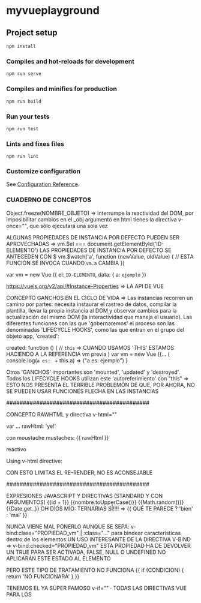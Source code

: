 # myvueplayground

## Project setup
```
npm install
```

### Compiles and hot-reloads for development
```
npm run serve
```

### Compiles and minifies for production
```
npm run build
```

### Run your tests
```
npm run test
```

### Lints and fixes files
```
npm run lint
```

### Customize configuration
See [Configuration Reference](https://cli.vuejs.org/config/).

### CUADERNO DE CONCEPTOS
Object.freeze(NOMBRE_OBJETO) => interrumpe la reactividad del DOM, por imposibilitar cambios en el _obj argumento
en html tienes la directiva v-once="", que sólo ejecutará una sola vez

ALGUNAS PROPIEDADES DE INSTANCIA POR DEFECTO PUEDEN SER APROVECHADAS => 
vm.$el === document.getElementById('ID-ELEMENTO')
LAS PROPIEDADES DE INSTANCIA POR DEFECTO SE ANTECEDEN CON $
vm.$watch('a', function (newValue, oldValue) {
  // ESTA FUNCIÓN SE INVOCA CUANDO `vm.a` CAMBIA
})

var vm = new Vue ({
    el: `ID-ELEMENTO`,
    data: {
        a: `ejemplo`
})

https://vuejs.org/v2/api/#Instance-Properties => LA API DE VUE

CONCEPTO GANCHOS EN EL CICLO DE VIDA => Las instancias recorren un camino por partes: necesita instaurar el rastreo de datos, compilar la plantilla, llevar la propia instancia al DOM y observar cambios para la actualización del mismo DOM (la interactividad que maneja el usuario). Las diferentes funciones con las que 'gobernaremos' el proceso son las denominadas 'LIFECYCLE HOOKS', como las que entran en el grupo del objeto app, 'created':

created: function () {
    // `this` => CUANDO USAMOS 'THIS' ESTAMOS HACIENDO A LA REFERENCIA vm previa ) var vm = new Vue ({... ( 
    console.log(`a es: ` + this.a) => ("a es: ejemplo")
}

Otros 'GANCHOS' importantes son 'mounted', 'updated' y 'destroyed'. Todos los LIFECYCLE HOOKS utilizan este 'autoreferimiento' con "this" => ESTO NOS PRESENTA EL TERRIBLE PROBLEMÓN DE QUE, POR AHORA, NO SE PUEDEN USAR FUNCIONES FLECHA EN LAS INSTANCIAS

###########################################

CONCEPTO RAWHTML y directiva v-html=""

var ... rawHtml: '<span>ye!</span>'

<p>con moustache mustaches: {{ rawHtml }}</p> reactivo
<p>Using v-html directive: <span v-html="rawHtml"></span></p> CON ESTO LIMITAS EL RE-RENDER, NO ES ACONSEJABLE

###########################################

EXPRESIONES JAVASCRIPT Y DIRECTIVAS (STANDARD Y CON ARGUMENTOS)
{{id + 1}} {{nombre.toUpperCase()}} {{Math.random()}} {{Date.get..}}
OH DIOS MÍO: TERNARIAS SÍ!!!! => {{ QUÉ TE PARECE ? 'bien' : 'mal' }}

NUNCA VIENE MAL PONERLO AUNQUE SE SEPA: v-bind:class="PROPIEDAD_vm" | :class="..." para bindear características dentro de los elementos <html>
UN USO INTERESANTE DE LA DIRECTIVA V-BIND => v-bind:checked="PROPIEDAD_vm"
ESTA PROPIEDAD HA DE DEVOLVER UN TRUE PARA SER ACTIVADA, FALSE, NULL O UNDEFINED NO APLICARÁN ESTE ESTADO AL ELEMENTO

PERO ESTE TIPO DE TRATAMIENTO NO FUNCIONA
{{ if (CONDICION) { return 'NO FUNCIONARÁ' } }}

TENEMOS EL YA SÚPER FAMOSO v-if="" · TODAS LAS DIRECTIVAS VUE PARA LOS <template> USAN EL PREFIJO v-
LAS QUE HE USADO SON v-if v-for v-bind v-on v-model. HE VISTO EN DOCU v-cloak v-once v-html
EL CASO DE V-BIND ES DISTINTO: v-for="" v-bind: ESTO SE DEBE A QUE LAS DE V-BIND TOMAN UN "ARGUMENTO", QUE SE UTILIZARÁ PARA EL TRATAMIENTO DE LAS FUNCIONES. MEJOR EXPLICADO: V-ON:change ES UN 'EVENT LISTENER' (OYENTE DE EVENTO), LO QUE SUPONE QUE TENDRÁ FUNCIONES EFECTUANDO PROCESOS QUE REQUIEREN ESE ARGUMENTO.

###########################################

ATOMIZANDO AÚN MÁS: DIRECTIVAS DINÁMICAS DE ARGUMENTOS
<a v-bind:[NOMBRE_ATRIBUTO_EN_vm]="url"> ... </a> => SEGÚN EL TRATAMIENTO DE LA LÓGICA QUE HAGAMOS, PODEMOS UTILIZAR ESTO PARA TENER UN method : nombre_atributo_referido, que a su vez tome información de la instancia vm utilizando this. lo que significa mayor procedurización <html> - ATRIBUTO DINAMIZADO - CONTENIDO ATR DINAMIZADO
CUANDO NOMBRE_ATRIBUTO_EN_vm = "href", SERÁ COMO HABER PUESTO v-bind:href="".
<a v-on:[NOMBRE,,]="manifiéstate"> ... </a> => CUANDO NOMBRE,, SEA = "focus", === v-bind:focus
CUANDO LOS VALORES DE ESTOS ARGUMENTOS nombre_atribut... SEA NULL SE ELIMINARÁ EL BINDEO. OTROS TIPOS DE DATOS DEVOLVERÁN UNA ALERTA O ADVERTENCIA DE ERROR
<a v-bind:['algo' + ARGUMENTO ]="val"> ... </a> WRONG
<a v-bind:[unAtributoHtml]="val"> ... </a> OH YEAH!

MODIFICADORES
SON SUFIJOS ESPECIALES QUE SE UTILIZAN EN LAS DIRECTIVAS DE CAMBIO PARA AFECTARLAS DE MANERA SUSTANCIAL. ESTE EJEMPLO TRATA UNA UTILIDAD MUY TÍPICA, LA DEL event.preventDefault() =>
<form v-on:submit.prevent="NOMBRE_FUNCIÓN_vm"> ... </form> PERFECTA PARA BOTONES LIKE O PSEUDO ACTUALIZADORES DE PÁGINA

SINTAXIS
BÁSICA <a v-bind:href="url"> ... </a>           ||      <a v-on:click="doSomething"> ... </a>  
ACORTADA <a :href="url"> ... </a>               ||      <a @click="doSomething"> ... </a>
ACORTADA DINÁMIDA <a :[NOMBRE_KEY]="url"> ... </a>     ||      <a @[EVENTO]="doSomething"> ... </a>

###########################################

